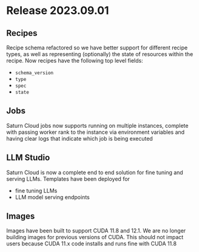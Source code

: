 # Release 2023.09.01


## Recipes

Recipe schema refactored so we have better support for different recipe types, as well as representing (optionally) the state
of resources within the recipe. Now recipes have the following top level fields:
- `schema_version`
- `type`
- `spec`
- `state`

## Jobs

Saturn Cloud jobs now supports running on multiple instances, complete with passing worker rank to the instance via environment variables and having clear logs that indicate which job is being executed

## LLM Studio

Saturn Cloud is now a complete end to end solution for fine tuning and serving LLMs. Templates have been deployed for

- fine tuning LLMs
- LLM model serving endpoints

## Images

Images have been built to support CUDA 11.8 and 12.1. We are no longer building images for previous versions of CUDA.
This should not impact users because CUDA 11.x code installs and runs fine with CUDA 11.8
